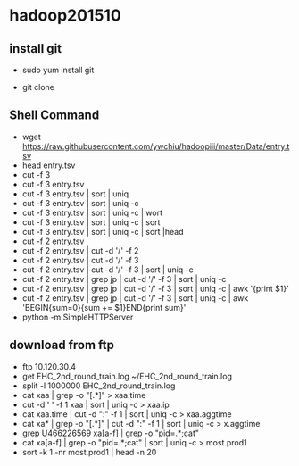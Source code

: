 # hadoop201510

## install git

- sudo yum install git

- git clone <git>


## Shell Command

- wget https://raw.githubusercontent.com/ywchiu/hadoopiii/master/Data/entry.tsv
- head entry.tsv 
- cut -f 3
- cut -f 3 entry.tsv 
- cut -f 3 entry.tsv | sort | uniq
- cut -f 3 entry.tsv | sort | uniq -c
- cut -f 3 entry.tsv | sort | uniq -c | wort
- cut -f 3 entry.tsv | sort | uniq -c | sort
- cut -f 3 entry.tsv | sort | uniq -c | sort |head
- cut -f 2 entry.tsv
- cut -f 2 entry.tsv | cut -d  '/' -f 2
- cut -f 2 entry.tsv | cut -d  '/' -f 3
- cut -f 2 entry.tsv | cut -d  '/' -f 3 | sort | uniq -c
- cut -f 2 entry.tsv | grep jp | cut -d  '/' -f 3 | sort | uniq -c
- cut -f 2 entry.tsv | grep jp | cut -d  '/' -f 3 | sort | uniq -c | awk '{print $1}'
- cut -f 2 entry.tsv | grep jp | cut -d  '/' -f 3 | sort | uniq -c | awk 'BEGIN{sum=0}{sum += $1}END{print sum}' 
- python -m SimpleHTTPServer

## download from ftp

- ftp 10.120.30.4
- get EHC_2nd_round_train.log ~/EHC_2nd_round_train.log
- split -l 1000000 EHC_2nd_round_train.log
- cat xaa | grep -o "\[.*\]" > xaa.time
- cut -d ' ' -f 1 xaa | sort | uniq -c > xaa.ip 
- cat xaa.time | cut -d ":" -f 1 | sort | uniq -c > xaa.aggtime
- cat xa* | grep -o "\[.*\]" | cut -d ":" -f 1 | sort | uniq -c > x.aggtime
- grep U466226569 xa[a-f] | grep -o "pid=.*;cat"
- cat xa[a-f] | grep -o "pid=.*;cat" | sort | uniq -c > most.prod1
- sort -k 1 -nr most.prod1 | head -n 20


